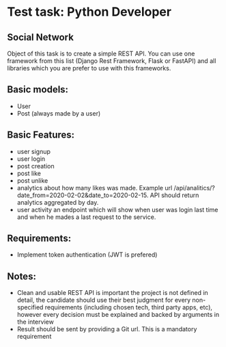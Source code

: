 # Test task: Python Developer

## Social Network
Object of this task is to create a simple REST API. You can use one framework from this list
(Django Rest Framework, Flask or FastAPI) and all libraries which you are prefer to use with
this frameworks.

## Basic models:
* User
* Post (always made by a user)

## Basic Features:
* user signup
* user login
* post creation
* post like
* post unlike
* analytics about how many likes was made. Example url /api/analitics/?date_from=2020-02-02&date_to=2020-02-15. API should return analytics aggregated by day.
* user activity an endpoint which will show when user was login last time and when he mades a last request to the service.

## Requirements:
* Implement token authentication (JWT is prefered)

## Notes:

* Clean and usable REST API is important the project is not defined in detail, the candidate should use their best judgment for every
non-specified requirements (including chosen tech, third party apps, etc), however every decision must be explained and backed by arguments in the interview
* Result should be sent by providing a Git url. This is a mandatory requirement